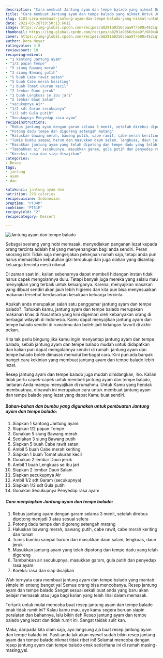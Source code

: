 ```yaml
---
description: "Cara membuat Jantung ayam dan tempe balado yang nikmat Untuk Jualan"
title: "Cara membuat Jantung ayam dan tempe balado yang nikmat Untuk Jualan"
slug: 1103-cara-membuat-jantung-ayam-dan-tempe-balado-yang-nikmat-untuk-jualan
date: 2021-03-28T19:50:13.661Z
image: https://img-global.cpcdn.com/recipes/a8291a9356cbaa9f/680x482cq70/jantung-ayam-dan-tempe-balado-foto-resep-utama.jpg
thumbnail: https://img-global.cpcdn.com/recipes/a8291a9356cbaa9f/680x482cq70/jantung-ayam-dan-tempe-balado-foto-resep-utama.jpg
cover: https://img-global.cpcdn.com/recipes/a8291a9356cbaa9f/680x482cq70/jantung-ayam-dan-tempe-balado-foto-resep-utama.jpg
author: Dora Meyer
ratingvalue: 4.8
reviewcount: 10
recipeingredient:
- "1 kantong Jantung ayam"
- "1/2 papan Tempe"
- "5 siung Bawang merah"
- "3 siung Bawang putih"
- "5 buah Cabe rawit setan"
- "5 buah Cabe merah keriting"
- "1 buah Tomat ukuran kecil"
- "2 lembar Daun jeruk"
- "1 buah Lengkuas se ibu jari"
- "2 lembar Daun Salam"
- "secukupnya Air"
- "1/2 sdt Garam secukupnya"
- "1/2 sdt Gula putih"
- "Secukupnya Penyedap rasa ayam"
recipeinstructions:
- "Rebus jantung ayam dengan garam selama 3 menit, setelah direbus dipotong menjadi 3 atau sesuai selera"
- "Potong dadu tempe dan digoreng setengah matang"
- "Haluskan bawang merah, bawang putih, cabe rawit, cabe merah keriting dan tomat"
- "Tumis bumbu sampai harum dan masukkan daun salam, lengkuas, daun jeruk"
- "Masukkan jantung ayam yang telah dipotong dan tempe dadu yang telah digoreng"
- "Tambahkan air secukupnya, masukkan garam, gula putih dan penyedap rasa ayam"
- "Koreksi rasa dan siap disajikan"
categories:
- Resep
tags:
- jantung
- ayam
- dan

katakunci: jantung ayam dan 
nutrition: 278 calories
recipecuisine: Indonesian
preptime: "PT34M"
cooktime: "PT51M"
recipeyield: "2"
recipecategory: Dessert

---
```



![Jantung ayam dan tempe balado](https://img-global.cpcdn.com/recipes/a8291a9356cbaa9f/680x482cq70/jantung-ayam-dan-tempe-balado-foto-resep-utama.jpg)

Sebagai seorang yang hobi memasak, menyediakan panganan lezat kepada orang tercinta adalah hal yang menyenangkan bagi anda sendiri. Peran seorang istri Tidak saja mengerjakan pekerjaan rumah saja, tetapi anda pun harus memastikan kebutuhan gizi tercukupi dan juga olahan yang disantap keluarga tercinta mesti nikmat.

Di zaman  saat ini, kalian sebenarnya dapat membeli hidangan instan tidak harus capek mengolahnya dulu. Tetapi banyak juga mereka yang selalu mau menyajikan yang terbaik untuk keluarganya. Karena, menyajikan masakan yang dibuat sendiri akan jauh lebih higienis dan kita pun bisa menyesuaikan makanan tersebut berdasarkan kesukaan keluarga tercinta. 



Apakah anda merupakan salah satu penggemar jantung ayam dan tempe balado?. Tahukah kamu, jantung ayam dan tempe balado merupakan makanan khas di Nusantara yang kini digemari oleh kebanyakan orang di berbagai wilayah di Indonesia. Kamu dapat menyajikan jantung ayam dan tempe balado sendiri di rumahmu dan boleh jadi hidangan favorit di akhir pekan.

Kita tak perlu bingung jika kamu ingin menyantap jantung ayam dan tempe balado, sebab jantung ayam dan tempe balado mudah untuk didapatkan dan kalian pun dapat mengolahnya sendiri di rumah. jantung ayam dan tempe balado boleh dimasak memalui berbagai cara. Kini pun ada banyak banget cara kekinian yang membuat jantung ayam dan tempe balado lebih lezat.

Resep jantung ayam dan tempe balado juga mudah dihidangkan, lho. Kalian tidak perlu capek-capek untuk membeli jantung ayam dan tempe balado, lantaran Anda mampu menyajikan di rumahmu. Untuk Kamu yang hendak membuatnya, dibawah ini merupakan cara untuk membuat jantung ayam dan tempe balado yang lezat yang dapat Kamu buat sendiri.

<!--inarticleads1-->

##### Bahan-bahan dan bumbu yang digunakan untuk pembuatan Jantung ayam dan tempe balado:

1. Siapkan 1 kantong Jantung ayam
1. Siapkan 1/2 papan Tempe
1. Gunakan 5 siung Bawang merah
1. Sediakan 3 siung Bawang putih
1. Siapkan 5 buah Cabe rawit setan
1. Ambil 5 buah Cabe merah keriting
1. Siapkan 1 buah Tomat ukuran kecil
1. Gunakan 2 lembar Daun jeruk
1. Ambil 1 buah Lengkuas se ibu jari
1. Siapkan 2 lembar Daun Salam
1. Siapkan secukupnya Air
1. Ambil 1/2 sdt Garam (secukupnya)
1. Siapkan 1/2 sdt Gula putih
1. Gunakan Secukupnya Penyedap rasa ayam




<!--inarticleads2-->

##### Cara menyiapkan Jantung ayam dan tempe balado:

1. Rebus jantung ayam dengan garam selama 3 menit, setelah direbus dipotong menjadi 3 atau sesuai selera
1. Potong dadu tempe dan digoreng setengah matang
1. Haluskan bawang merah, bawang putih, cabe rawit, cabe merah keriting dan tomat
1. Tumis bumbu sampai harum dan masukkan daun salam, lengkuas, daun jeruk
1. Masukkan jantung ayam yang telah dipotong dan tempe dadu yang telah digoreng
1. Tambahkan air secukupnya, masukkan garam, gula putih dan penyedap rasa ayam
1. Koreksi rasa dan siap disajikan




Wah ternyata cara membuat jantung ayam dan tempe balado yang mantab simple ini enteng banget ya! Semua orang bisa mencobanya. Resep jantung ayam dan tempe balado Sangat sesuai sekali buat anda yang baru akan belajar memasak atau juga bagi kalian yang telah lihai dalam memasak.

Tertarik untuk mulai mencoba buat resep jantung ayam dan tempe balado enak tidak rumit ini? Kalau kamu mau, ayo kamu segera buruan siapin peralatan dan bahannya, lalu bikin deh Resep jantung ayam dan tempe balado yang lezat dan tidak rumit ini. Sangat taidak sulit kan. 

Maka, daripada kita diam saja, ayo langsung aja buat resep jantung ayam dan tempe balado ini. Pasti anda tak akan nyesel sudah bikin resep jantung ayam dan tempe balado nikmat tidak ribet ini! Selamat mencoba dengan resep jantung ayam dan tempe balado enak sederhana ini di rumah masing-masing,ya!.


